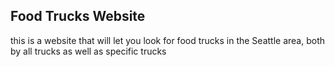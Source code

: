 ## Food Trucks Website
this is a website that will let you look for food trucks in the Seattle area, both by all trucks as well as specific trucks